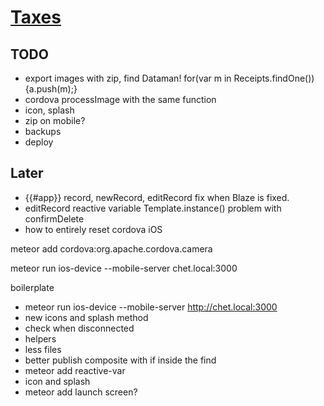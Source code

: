 # [Taxes](tax-writeoffs.meteor.com)

## TODO

- export images with zip, find Dataman! for(var m in Receipts.findOne()) {a.push(m);}
- cordova processImage with the same function
- icon, splash
- zip on mobile?
- backups
- deploy

## Later

- {{#app}} record, newRecord, editRecord fix when Blaze is fixed.
- editRecord reactive variable Template.instance() problem with confirmDelete
- how to entirely reset cordova iOS



meteor add cordova:org.apache.cordova.camera

meteor run ios-device --mobile-server chet.local:3000



boilerplate

- meteor run ios-device --mobile-server http://chet.local:3000
- new icons and splash method
- check when disconnected
- helpers
- less files
- better publish composite with if inside the find
- meteor add reactive-var
- icon and splash
- meteor add launch screen?